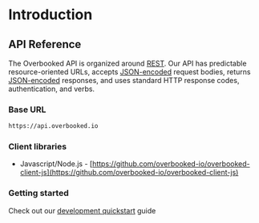 # Introduction

## API Reference

The Overbooked API is organized around [REST](http://en.wikipedia.org/wiki/Representational_State_Transfer). Our API has predictable resource-oriented URLs, accepts [JSON-encoded](http://www.json.org/) request bodies, returns [JSON-encoded](http://www.json.org/) responses, and uses standard HTTP response codes, authentication, and verbs.

### Base URL

```scheme
https://api.overbooked.io
```

### Client libraries

* Javascript/Node.js - [https://github.com/overbooked-io/overbooked-client-js](https://github.com/overbooked-io/overbooked-client-js)

### Getting started

Check out our [development quickstart](https://google.com) guide

